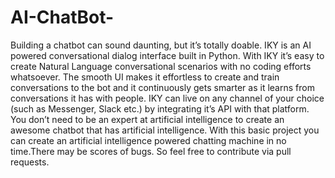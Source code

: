 # AI-ChatBot-
Building a chatbot can sound daunting, but it’s totally doable. IKY is an AI powered conversational dialog interface built in Python.
With IKY it’s easy to create Natural Language conversational scenarios with no coding efforts whatsoever. 
The smooth UI makes it effortless to create and train conversations to the bot and it continuously gets smarter as
it learns from conversations it has with people. IKY can live on any channel of your choice (such as Messenger, Slack etc.)
by integrating it’s API with that platform.  You don’t need to be an expert at artificial intelligence to create an awesome 
chatbot that has artificial intelligence. With this basic project you can create an artificial intelligence powered chatting
machine in no time.There may be scores of bugs. So feel free to contribute via pull requests.


